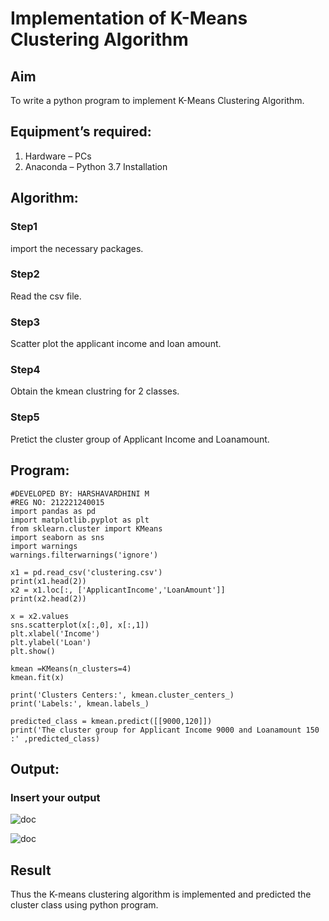 # Implementation of K-Means Clustering Algorithm
## Aim
To write a python program to implement K-Means Clustering Algorithm.
## Equipment’s required:
1.	Hardware – PCs
2.	Anaconda – Python 3.7 Installation

## Algorithm:

### Step1
import the necessary packages.

### Step2
Read the csv file.

### Step3
Scatter plot the applicant income and loan amount.

### Step4
Obtain the kmean clustring for 2 classes.

### Step5
Pretict the cluster group of Applicant Income and Loanamount.

## Program:
```
#DEVELOPED BY: HARSHAVARDHINI M
#REG NO: 212221240015
import pandas as pd
import matplotlib.pyplot as plt
from sklearn.cluster import KMeans
import seaborn as sns
import warnings
warnings.filterwarnings('ignore')

x1 = pd.read_csv('clustering.csv')
print(x1.head(2))
x2 = x1.loc[:, ['ApplicantIncome','LoanAmount']]
print(x2.head(2))

x = x2.values
sns.scatterplot(x[:,0], x[:,1])
plt.xlabel('Income')
plt.ylabel('Loan')
plt.show()

kmean =KMeans(n_clusters=4)
kmean.fit(x)

print('Clusters Centers:', kmean.cluster_centers_)
print('Labels:', kmean.labels_)

predicted_class = kmean.predict([[9000,120]])
print('The cluster group for Applicant Income 9000 and Loanamount 150 :' ,predicted_class)
```
## Output:
### Insert your output
![doc](https://user-images.githubusercontent.com/93427208/153699145-708f5851-ffa5-4d4e-8d7a-9f2431e753db.png)


![doc](https://user-images.githubusercontent.com/93427208/153699152-4cd5f34f-6a23-4d67-b5da-1b4577833b76.png)



## Result
Thus the K-means clustering algorithm is implemented and predicted the cluster class using python program.

